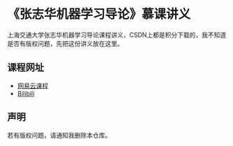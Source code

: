 # 《张志华机器学习导论》慕课讲义

上海交通大学张志华机器学习导论课程讲义，CSDN上都是积分下载的，我不知道是否有版权问题，先把这份讲义放在这里。

## 课程网址
- [网易云课程](https://study.163.com/course/courseMain.htm?courseId=1694003)
- [Bilibili](https://www.bilibili.com/video/av28148968)

## 声明
若有版权问题，请通知我删除本仓库。
